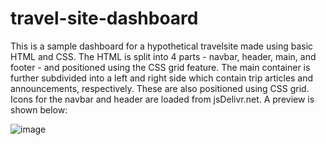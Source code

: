 # travel-site-dashboard
This is a sample dashboard for a hypothetical travelsite made using basic HTML and CSS. The HTML is split into 4 parts - navbar, header, main, and footer - and positioned using the CSS grid feature. The main container is further subdivided into a left and right side which contain trip articles and announcements, respectively. These are also positioned using CSS grid. Icons for the navbar and header are loaded from jsDelivr.net. A preview is shown below:


![image](https://user-images.githubusercontent.com/88121502/166129681-11d4423b-48db-41fa-8c98-5c2d05bcd5ea.png)
